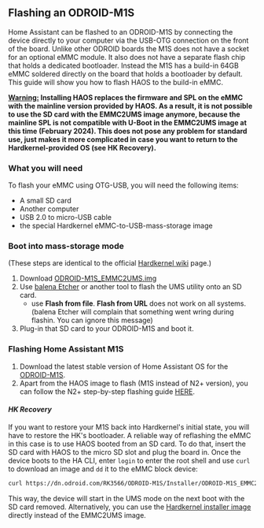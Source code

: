 ## Flashing an ODROID-M1S

Home Assistant can be flashed to an ODROID-M1S by connecting the device directly to your computer via the USB-OTG connection on the front of the board. 
Unlike other ODROID boards the M1S does not have a socket for an optional eMMC module. It also does not have a separate flash chip that holds a dedicated bootloader.
Instead the M1S has a build-in 64GB eMMC soldered directly on the board that holds a bootloader by default. This guide will show you how to flash HAOS to the build-in eMMC.

<ins>**Warning:</ins> Installing HAOS replaces the firmware and SPL on the eMMC with the mainline version provided by HAOS. As a result, it is not possible to use the SD card with the EMMC2UMS image anymore, because the mainline SPL is not compatible with U-Boot in the EMMC2UMS image at this time (February 2024). This does not pose any problem for standard use, just makes it more complicated in case you want to return to the Hardkernel-provided OS (see HK Recovery).**

### What you will need

To flash your eMMC using OTG-USB, you will need the following items:

- A small SD card
- Another computer
- USB 2.0 to micro-USB cable
- the special Hardkernel eMMC-to-USB-mass-storage image

### Boot into mass-storage mode

(These steps are identical to the official [Hardkernel wiki](https://wiki.odroid.com/odroid-m1s/getting_started/os_installation_guide?redirect=1#install_over_usb_from_pc) page.)

1. Download [ODROID-M1S_EMMC2UMS.img](https://dn.odroid.com/RK3566/ODROID-M1S/Installer/ODROID-M1S_EMMC2UMS.img)
2. Use [balena Etcher](https://www.balena.io/etcher/) or another tool to flash the UMS utility onto an SD card.
   - use **Flash from file**. **Flash from URL** does not work on all systems.
      (balena Etcher will complain that something went wring during flashin. You can ignore this message)
3. Plug-in that SD card to your ODROID-M1S and boot it.

### Flashing Home Assistant M1S
1. Download the latest stable version of Home Assistant OS for the [ODROID-M1S](https://github.com/home-assistant/operating-system/releases/download/{{site.data.version_data.hassos['odroid-m1s']}}/haos_odroid-m1s-{{site.data.version_data.hassos['odroid-m1s']}}.img.xz).
2. Apart from the HAOS image to flash (M1S instead of N2+ version), you can follow the N2+ step-by-step flashing guide [HERE](/common-tasks/os/#flashing-home-assistant).


#### _HK Recovery_
If you want to restore your M1S back into Hardkernel's initial state, you will have to restore the HK's bootloader.
A reliable way of reflashing the eMMC in this case is to use HAOS booted from an SD card. To do that, insert the SD card with HAOS to the micro SD slot and plug the board in. Once the device boots to the HA CLI, enter `login` to enter the root shell and use `curl` to download an image and `dd` it to the eMMC block device:

```sh
curl https://dn.odroid.com/RK3566/ODROID-M1S/Installer/ODROID-M1S_EMMC2UMS.img | dd of=/dev/mmcblk0
```

This way, the device will start in the UMS mode on the next boot with the SD card removed. Alternatively, you can use the [Hardkernel installer image](https://wiki.odroid.com/odroid-m1s/getting_started/os_installation_guide#user_installer) directly instead of the EMMC2UMS image.

